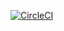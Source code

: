 
[![CircleCI](https://circleci.com/gh/andrepiske/rb-arraybuffer.svg?style=shield)](https://circleci.com/gh/andrepiske/rb-arraybuffer)
